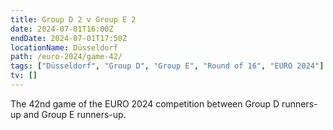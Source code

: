 ```yaml
---
title: Group D 2 v Group E 2
date: 2024-07-01T16:00Z
endDate: 2024-07-01T17:50Z
locationName: Düsseldorf
path: /euro-2024/game-42/
tags: ["Düsseldorf", "Group D", "Group E", "Round of 16", "EURO 2024"]
tv: []
---
```


The 42nd game of the EURO 2024 competition between Group D runners-up and Group E runners-up.
